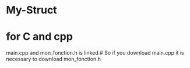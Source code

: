 # My-Struct
# for C  and cpp
main.cpp and mon_fonction.h is linked.#
So if you download main.cpp it is necessary to download mon_fonction.h
